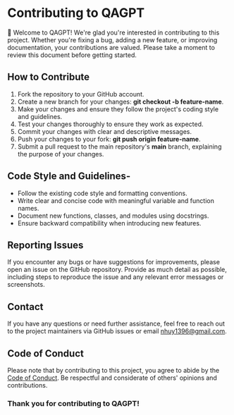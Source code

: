 # Contributing to QAGPT

👋 Welcome to QAGPT! We're glad you're interested in contributing to this project. Whether you're fixing a bug, adding a new feature, or improving documentation, your contributions are valued. Please take a moment to review this document before getting started.

## How to Contribute
1. Fork the repository to your GitHub account.
2. Create a new branch for your changes: **git checkout -b feature-name**.
3. Make your changes and ensure they follow the project's coding style and guidelines.
4. Test your changes thoroughly to ensure they work as expected.
5. Commit your changes with clear and descriptive messages.
6. Push your changes to your fork: **git push origin feature-name**.
7. Submit a pull request to the main repository's **main** branch, explaining the purpose of your changes.
## Code Style and Guidelines-
- Follow the existing code style and formatting conventions.
- Write clear and concise code with meaningful variable and function names.
- Document new functions, classes, and modules using docstrings.
- Ensure backward compatibility when introducing new features.
## Reporting Issues
If you encounter any bugs or have suggestions for improvements, please open an issue on the GitHub repository. Provide as much detail as possible, including steps to reproduce the issue and any relevant error messages or screenshots.

## Contact
If you have any questions or need further assistance, feel free to reach out to the project maintainers via GitHub issues or email [nhuy1396@gmail.com](mailto:nhuy1396@gmail.com).

## Code of Conduct
Please note that by contributing to this project, you agree to abide by the [Code of Conduct](). Be respectful and considerate of others' opinions and contributions.

### Thank you for contributing to QAGPT!